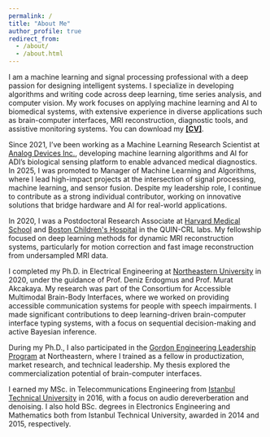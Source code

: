 ```yaml
---
permalink: /
title: "About Me"
author_profile: true
redirect_from: 
  - /about/
  - /about.html
---
```


I am a machine learning and signal processing professional with a deep passion for designing intelligent systems. I specialize in developing algorithms and writing code across deep learning, time series analysis, and computer vision. My work focuses on applying machine learning and AI to biomedical systems, with extensive experience in diverse applications such as brain-computer interfaces, MRI reconstruction, diagnostic tools, and assistive monitoring systems. You can download my [**[CV]**](/files/kocanaogullari_cv.pdf).

Since 2021, I’ve been working as a Machine Learning Research Scientist at [Analog Devices Inc.](https://www.analog.com/en/index.html), developing machine learning algorithms and AI for ADI’s biological sensing platform to enable advanced medical diagnostics. In 2025, I was promoted to Manager of Machine Learning and Algorithms, where I lead high-impact projects at the intersection of signal processing, machine learning, and sensor fusion. Despite my leadership role, I continue to contribute as a strong individual contributor, working on innovative solutions that bridge hardware and AI for real-world applications.

In 2020, I was a Postdoctoral Research Associate at [Harvard Medical School](https://hms.harvard.edu/) and [Boston Children's Hospital](https://www.childrenshospital.org/) in the QUIN-CRL labs. My fellowship focused on deep learning methods for dynamic MRI reconstruction systems, particularly for motion correction and fast image reconstruction from undersampled MRI data.

I completed my Ph.D. in Electrical Engineering at [Northeastern University](https://www.northeastern.edu/) in 2020, under the guidance of Prof. Deniz Erdogmus and Prof. Murat Akcakaya. My research was part of the Consortium for Accessible Multimodal Brain-Body Interfaces, where we worked on providing accessible communication systems for people with speech impairments. I made significant contributions to deep learning-driven brain-computer interface typing systems, with a focus on sequential decision-making and active Bayesian inference.

During my Ph.D., I also participated in the [Gordon Engineering Leadership Program](https://gordon.northeastern.edu/) at Northeastern, where I trained as a fellow in productization, market research, and technical leadership. My thesis explored the commercialization potential of brain-computer interfaces.

I earned my MSc. in Telecommunications Engineering from [Istanbul Technical University](https://www.itu.edu.tr/en) in 2016, with a focus on audio dereverberation and denoising. I also hold BSc. degrees in Electronics Engineering and Mathematics both from Istanbul Technical University, awarded in 2014 and 2015, respectively.

